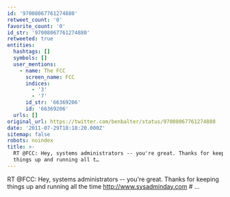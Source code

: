 ```yaml
---
id: '97008067761274880'
retweet_count: '0'
favorite_count: '0'
id_str: '97008067761274880'
retweeted: true
entities:
  hashtags: []
  symbols: []
  user_mentions:
    - name: The FCC
      screen_name: FCC
      indices:
        - '3'
        - '7'
      id_str: '66369206'
      id: '66369206'
  urls: []
original_url: https://twitter.com/benbalter/status/97008067761274880
date: '2011-07-29T18:18:20.000Z'
sitemap: false
robots: noindex
title: >-
  RT @FCC: Hey, systems administrators -- you're great. Thanks for keeping
  things up and running all t…
---
```


RT @FCC: Hey, systems administrators -- you're great. Thanks for keeping things up and running all the time http://www.sysadminday.com # ...